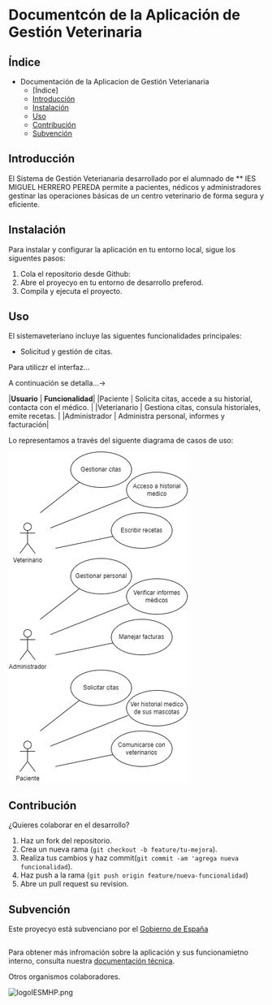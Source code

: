 # Documentcón de la Aplicación de Gestión Veterinaria

## Índice
+ Documentación de la Aplicacion de Gestión Veterianaria
  + [Índice]
  + [Introducción](https://github.com/brylin22/BrylinRETO/blob/main/README.md#introducci%C3%B3n)
  + [Instalación]()
  + [Uso](https://github.com/brylin22/BrylinRETO/blob/main/README.md#introducci%C3%B3n)
  + [Contribución](https://github.com/brylin22/BrylinRETO/blob/main/README.md#introducci%C3%B3n)
  + [Subvención](https://github.com/brylin22/BrylinRETO/blob/main/README.md#subvenci%C3%B3n)

## Introducción

El Sistema de Gestión Veterianaria desarrollado por el alumnado de ** IES MIGUEL HERRERO PEREDA permite a pacientes, nédicos y administradores gestinar las operaciones básicas de un centro veterinario de forma segura y eficiente. 

## Instalación

Para instalar y configurar la aplicación en tu entorno local, sigue los siguentes pasos:
    
  1.  Cola el repositorio desde Github:
  2. Abre el proyecyo en tu entorno de desarrollo preferod.
  3. Compila y ejecuta el proyecto. 

## Uso
El sistemaveteriano incluye las siguentes funcionalidades principales:
  + Solicitud y gestión de citas. 


Para utiliczr el interfaz...

A continuación se detalla...->



|**Usuario** | **Funcionalidad**|
|Paciente | Solicita citas, accede a su historial, contacta con el médico. |
|Veterianario | Gestiona citas, consula historiales, emite recetas. |
|Administrador | Administra personal, informes y facturación|

Lo representamos a través del siguente diagrama de casos de uso:

![Diagrama.png](entornos/diagrama.png)

## Contribución
¿Quieres colaborar en el desarrollo?
  1. Haz un fork del repositorio.
  2. Crea un nueva rama (`git checkout -b feature/tu-mejora`).
  3. Realiza tus cambios y haz commit(`git commit -am 'agrega nueva funcionalidad`).
  4. Haz push a la rama (`git push origin feature/nueva-funcionalidad`)
  5. Abre un pull request su revision.

## Subvención

Este proyecyo está subvenciano por el [Gobierno de España](https://www.infosubvenciones.es/bdnsrans/GE/es/inicio)
##
Para obtener más infromación sobre la aplicación y sus funcionamietno interno, consulta nuestra [documentación técnica](documentacion-tecnica.md).

Otros organismos colaboradores. 

![logoIESMHP.png](https://www.educantabria.es/documents/8911298/8913497/logoIESMHP.png)
